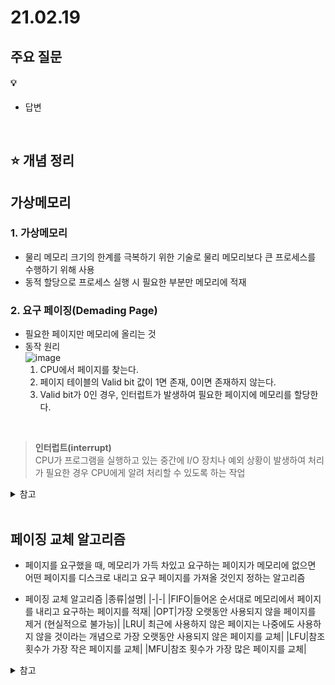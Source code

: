 # 21.02.19

## 주요 질문
#### 💡 [](#)
* 답변

<br/>

## ⭐ 개념 정리
## **가상메모리**
### 1. 가상메모리
* 물리 메모리 크기의 한계를 극복하기 위한 기술로 물리 메모리보다 큰 프로세스를 수행하기 위해 사용
* 동적 할당으로 프로세스 실행 시 필요한 부분만 메모리에 적재  

### 2. 요구 페이징(Demading Page)  
* 필요한 페이지만 메모리에 올리는 것  
* 동작 원리  
    ![image](https://user-images.githubusercontent.com/36289638/108589538-12120880-73a2-11eb-98e6-9f34c653d8f2.png)  
    1. CPU에서 페이지를 찾는다.
    2. 페이지 테이블의 Valid bit 값이 1면 존재, 0이면 존재하지 않는다.
    3. Valid bit가 0인 경우, 인터럽트가 발생하여 필요한 페이지에 메모리를 할당한다.

<br/>

> **인터럽트(interrupt)**  
> CPU가 프로그램을 실행하고 있는 중간에 I/O 장치나 예외 상황이 발생하여 처리가 필요한 경우 CPU에게 알려 처리할 수 있도록 하는 작업


<details>
    <summary>참고</summary>
    <ul>
        <li>https://velog.io/@codemcd/%EC%9A%B4%EC%98%81%EC%B2%B4%EC%A0%9COS-15.-%EA%B0%80%EC%83%81%EB%A9%94%EB%AA%A8%EB%A6%AC</li>
    </ul>
</details>

<br/>

## **페이징 교체 알고리즘**
* 페이지를 요구했을 때, 메모리가 가득 차있고 요구하는 페이지가 메모리에 없으면 어떤 페이지를 디스크로 내리고 요구 페이지를 가져올 것인지 정하는 알고리즘  

* 페이징 교체 알고리즘
    |종류|설명|
    |-|-|
    |FIFO|들어온 순서대로 메모리에서 페이지를 내리고 요구하는 페이지를 적재|
    |OPT|가장 오랫동안 사용되지 않을 페이지를 제거 (현실적으로 불가능)|
    |LRU| 최근에 사용하지 않은 페이지는 나중에도 사용하지 않을 것이라는 개념으로 가장 오랫동안 사용되지 않은 페이지를 교체|
    |LFU|참조 횟수가 가장 작은 페이지를 교체|
    |MFU|참조 횟수가 가장 많은 페이지를 교체|

<details>
    <summary>참고</summary>
    <ul>
        <li>https://velog.io/@codemcd/%EC%9A%B4%EC%98%81%EC%B2%B4%EC%A0%9COS-16.-%ED%8E%98%EC%9D%B4%EC%A7%80-%EA%B5%90%EC%B2%B4-%EC%95%8C%EA%B3%A0%EB%A6%AC%EC%A6%98</li>
    </ul>
</details>
